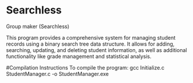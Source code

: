 # Searchless
Group maker (Searchless)

This program provides a comprehensive system for managing student records using a binary search tree data structure. It allows for adding, searching, updating, and deleting student information, as well as additional functionality like grade management and statistical analysis.

#Compilation Instructions
To compile the program:
gcc Initialize.c StudentManager.c -o StudentManager.exe
